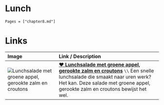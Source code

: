 # Lunch

```@contents
Pages = ["chapter8.md"]
```

# Links

| Image| Link / Description |
| :--- | :--- |
| ![Lunchsalade met groene appel, gerookte zalm en croutons](https://static.ah.nl/static/recepten/img_RAM_PRD170066_1024x748_JPG.jpg) | **[♥ Lunchsalade met groene appel, gerookte zalm en croutons](https://www.ah.nl/allerhande/recept/R-R1197322/lunchsalade-met-groene-appel-gerookte-zalm-en-croutons)** ``\\`` Een snelle lunchsalade die smaakt naar uren werk? Het kan. Deze salade met groene appel, gerookte zalm en croutons bewijst het wel. |